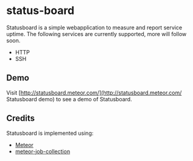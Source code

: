 # status-board
Statusboard is a simple webapplication to measure and report service uptime. 
The following services are currently supported, more will follow soon.

- HTTP
- SSH

## Demo
Visit [http://statusboard.meteor.com/](http://statusboard.meteor.com/ Statusboard demo) to see a demo of Statusboard.

## Credits
Statusboard is implemented using:

- [Meteor](http://www.meteor.com/ "Meteor")
- [meteor-job-collection](https://github.com/vsivsi/meteor-job-collection "meteor-job-collection")
